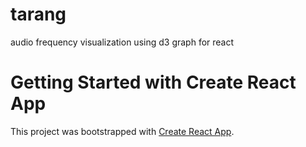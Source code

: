 # tarang

audio frequency visualization using d3 graph for react

# Getting Started with Create React App

This project was bootstrapped with [Create React App](https://github.com/facebook/create-react-app).
